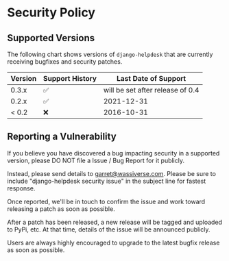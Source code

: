 # Security Policy

## Supported Versions

The following chart shows versions of `django-helpdesk` that are currently receiving bugfixes and security patches.

| Version | Support History    | Last Date of Support             |
| ------- | ------------------ | -------------------------------- |
| 0.3.x   | :white_check_mark: | will be set after release of 0.4 |
| 0.2.x   | :white_check_mark: | 2021-12-31                       |
| < 0.2   | :x:                | 2016-10-31

## Reporting a Vulnerability

If you believe you have discovered a bug impacting security in a supported version, please DO NOT file a Issue / Bug Report for it publicly.

Instead, please send details to <garret@wassiverse.com>. Please be sure to include "django-helpdesk security issue" in the subject line for fastest response.

Once reported, we'll be in touch to confirm the issue and work toward releasing a patch as soon as possible.

After a patch has been released, a new release will be tagged and uploaded to PyPi, etc. At that time, details of the issue will be announced publicly.

Users are always highly encouraged to upgrade to the latest bugfix release as soon as possible.
